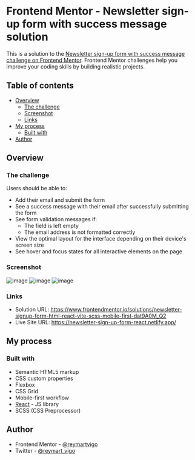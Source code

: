 # Frontend Mentor - Newsletter sign-up form with success message solution

This is a solution to the [Newsletter sign-up form with success message challenge on Frontend Mentor](https://www.frontendmentor.io/challenges/newsletter-signup-form-with-success-message-3FC1AZbNrv). Frontend Mentor challenges help you improve your coding skills by building realistic projects. 

## Table of contents

- [Overview](#overview)
  - [The challenge](#the-challenge)
  - [Screenshot](#screenshot)
  - [Links](#links)
- [My process](#my-process)
  - [Built with](#built-with)
- [Author](#author)


## Overview

### The challenge

Users should be able to:

- Add their email and submit the form
- See a success message with their email after successfully submitting the form
- See form validation messages if:
  - The field is left empty
  - The email address is not formatted correctly
- View the optimal layout for the interface depending on their device's screen size
- See hover and focus states for all interactive elements on the page

### Screenshot

![image](https://github.com/reymartvigo/News-Letter-Sign-Up-Form/assets/111113305/3e89299f-75ef-4d25-9cf6-c5908a21e2b0)
![image](https://github.com/reymartvigo/News-Letter-Sign-Up-Form/assets/111113305/9951923f-ce68-473d-b7c9-11a62e95d2c7)
![image](https://github.com/reymartvigo/News-Letter-Sign-Up-Form/assets/111113305/d75885ea-84df-449d-b185-8ad3f7f50c7c)


### Links

- Solution URL: https://www.frontendmentor.io/solutions/newsletter-signup-form-html-react-vite-scss-mobile-first-dat9A0M_Q2
- Live Site URL: https://newsletter-sign-up-form-react.netlify.app/

## My process

### Built with

- Semantic HTML5 markup
- CSS custom properties
- Flexbox
- CSS Grid
- Mobile-first workflow
- [React](https://reactjs.org/) - JS library
- SCSS (CSS Preprocessor)

## Author


- Frontend Mentor - [@reymartvigo](https://www.frontendmentor.io/profile/reymartvigo)
- Twitter - [@reymart_vigo](https://www.twitter.com/reymart_vigo)
